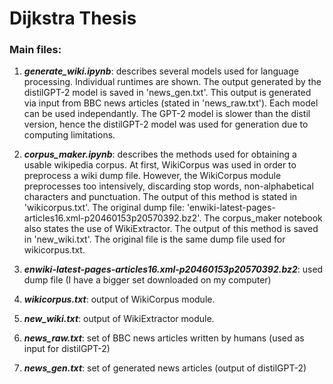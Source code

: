 # Dijkstra Thesis

### Main files:

1. ***generate_wiki.ipynb***: describes several models used for language processing. Individual runtimes are shown. The output generated by the distilGPT-2 model is saved in 'news_gen.txt'. This output is generated via input from BBC news articles (stated in 'news_raw.txt'). Each model can be used independantly. The GPT-2 model is slower than the distil version, hence the distilGPT-2 model was used for generation due to computing limitations.

2. ***corpus_maker.ipynb***: describes the methods used for obtaining a usable wikipedia corpus. At first, WikiCorpus was used in order to preprocess a wiki dump file. However, the WikiCorpus module preprocesses too intensively, discarding stop words, non-alphabetical characters and punctuation. The output of this method is stated in 'wikicorpus.txt'. The original dump file: 'enwiki-latest-pages-articles16.xml-p20460153p20570392.bz2'. The corpus_maker notebook also states the use of WikiExtractor. The output of this method is saved in 'new_wiki.txt'. The original file is the same dump file used for wikicorpus.txt.

3. ***enwiki-latest-pages-articles16.xml-p20460153p20570392.bz2***: used dump file (I have a bigger set downloaded on my computer)

4. ***wikicorpus.txt***: output of WikiCorpus module.

5. ***new_wiki.txt***: output of WikiExtractor module.

6. ***news_raw.txt***: set of BBC news articles written by humans (used as input for distilGPT-2)

7. ***news_gen.txt***: set of generated news articles (output of distilGPT-2)

